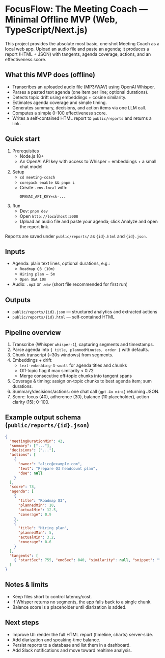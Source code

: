 # FocusFlow: The Meeting Coach — Minimal Offline MVP (Web, TypeScript/Next.js)

This project provides the absolute most basic, one‑shot Meeting Coach as a local web app. Upload an audio file and paste an agenda; it produces a report (HTML + JSON) with tangents, agenda coverage, actions, and an effectiveness score.

## What this MVP does (offline)

- Transcribes an uploaded audio file (MP3/WAV) using OpenAI Whisper.
- Parses a pasted text agenda (one item per line; optional durations).
- Detects topic drift using embeddings + cosine similarity.
- Estimates agenda coverage and simple timing.
- Generates summary, decisions, and action items via one LLM call.
- Computes a simple 0–100 effectiveness score.
- Writes a self‑contained HTML report to `public/reports` and returns a link.

## Quick start

1. Prerequisites
   - Node.js 18+
   - An OpenAI API key with access to Whisper + embeddings + a small chat model
2. Setup
   - `cd meeting-coach`
   - `corepack enable && pnpm i`
   - Create `.env.local` with:
     ```
     OPENAI_API_KEY=sk-...
     ```
3. Run
   - Dev: `pnpm dev`
   - Open `http://localhost:3000`
   - Upload an audio file and paste your agenda; click Analyze and open the report link.

Reports are saved under `public/reports/` as `{id}.html` and `{id}.json`.

## Inputs

- Agenda: plain text lines, optional durations, e.g.:
  - `Roadmap Q3 (10m)`
  - `Hiring plan – 5m`
  - `Open Q&A 10m`
- Audio: `.mp3` or `.wav` (short file recommended for first run)

## Outputs

- `public/reports/{id}.json` — structured analytics and extracted actions
- `public/reports/{id}.html` — self‑contained HTML

## Pipeline overview

1. Transcribe (Whisper `whisper-1`), capturing segments and timestamps.
2. Parse agenda into `{ title, plannedMinutes, order }` with defaults.
3. Chunk transcript (~30s windows) from segments.
4. Embeddings + drift:
   - `text-embedding-3-small` for agenda titles and chunks
   - Off‑topic flag if max similarity < 0.72
   - Merge consecutive off‑topic chunks into tangent spans
5. Coverage & timing: assign on‑topic chunks to best agenda item; sum durations.
6. Summary/decisions/actions: one chat call (`gpt‑4o‑mini`) returning JSON.
7. Score: focus (40), adherence (30), balance (10 placeholder), action clarity (15); 0–100.

## Example output schema (`public/reports/{id}.json`)

```json
{
  "meetingDurationMin": 42,
  "summary": ["..."],
  "decisions": ["..."],
  "actions": [
    {
      "owner": "alice@example.com",
      "text": "Prepare Q3 headcount plan",
      "due": null
    }
  ],
  "score": 78,
  "agenda": [
    {
      "title": "Roadmap Q3",
      "plannedMin": 10,
      "actualMin": 12.5,
      "coverage": 0.9
    },
    {
      "title": "Hiring plan",
      "plannedMin": 5,
      "actualMin": 3.2,
      "coverage": 0.6
    }
  ],
  "tangents": [
    { "startSec": 755, "endSec": 840, "similarity": null, "snippet": "" }
  ]
}
```

## Notes & limits

- Keep files short to control latency/cost.
- If Whisper returns no segments, the app falls back to a single chunk.
- Balance score is a placeholder until diarization is added.

## Next steps

- Improve UI: render the full HTML report (timeline, charts) server‑side.
- Add diarization and speaking‑time balance.
- Persist reports to a database and list them in a dashboard.
- Add Slack notifications and move toward realtime analysis.
